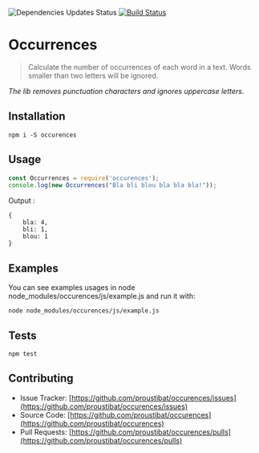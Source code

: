 ![Dependencies Updates Status](https://david-dm.org/proustibat/occurences.svg) [![Build Status](https://travis-ci.org/proustibat/occurences.svg?branch=master)](https://travis-ci.org/proustibat/occurences)


# Occurrences 
> Calculate the number of occurrences of each word in a text.
> Words smaller than two letters will be ignored.

*The lib removes punctuation characters and ignores uppercase letters.*

## Installation
`npm i -S occurences`

## Usage

```js
const Occurrences = require('occurences');
console.log(new Occurrences("Bla bli blou bla bla bla!"));
```

Output : 
```
{ 
    bla: 4, 
    bli: 1, 
    blou: 1 
}
```


## Examples
You can see examples usages in node node_modules/occurences/js/example.js and run it with:

```
node node_modules/occurences/js/example.js
```


## Tests
`npm test`


## Contributing

- Issue Tracker: [https://github.com/proustibat/occurences/issues](https://github.com/proustibat/occurences/issues)
- Source Code: [https://github.com/proustibat/occurences](https://github.com/proustibat/occurences)
- Pull Requests: [https://github.com/proustibat/occurences/pulls](https://github.com/proustibat/occurences/pulls)


